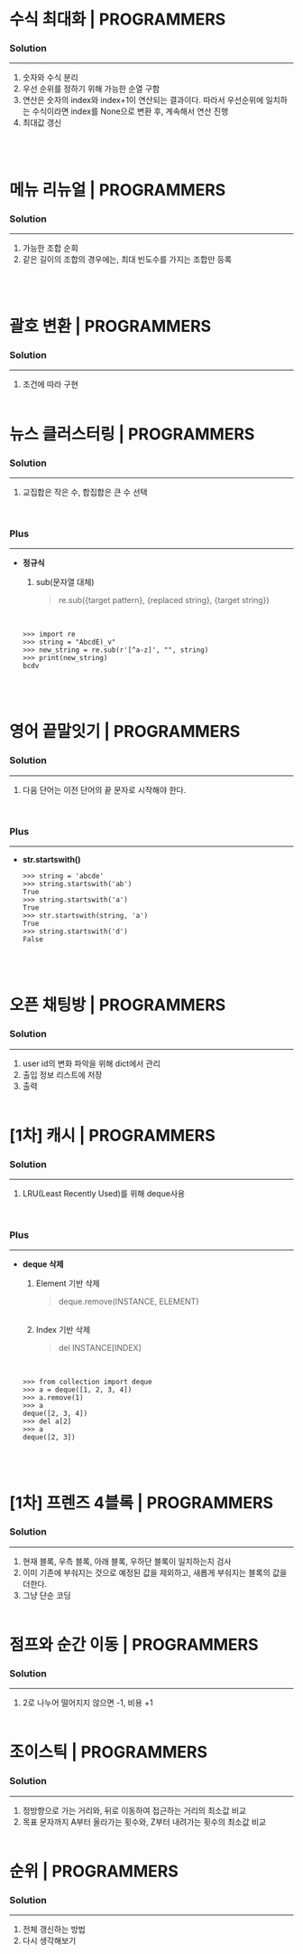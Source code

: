 # 수식 최대화 | PROGRAMMERS
### Solution
---
1. 숫자와 수식 분리
2. 우선 순위를 정하기 위해 가능한 순열 구함
3. 연산은 숫자의 index와 index+1이 연산되는 결과이다. 따라서 우선순위에 일치하는 수식이라면 index를 None으로 변환 후, 계속해서 연산 진행
4. 최대값 갱신

</br></br>

# 메뉴 리뉴얼 | PROGRAMMERS
### Solution
---
1. 가능한 조합 순회
2. 같은 길이의 조합의 경우에는, 최대 빈도수를 가지는 조합만 등록

</br></br>

# 괄호 변환 | PROGRAMMERS
### Solution
---
1. 조건에 따라 구현
</br></br>

# 뉴스 클러스터링 | PROGRAMMERS
### Solution
---
1. 교집합은 작은 수, 합집합은 큰 수 선택
</br>

### Plus
---
- **정규식**
    </br>  

    1. sub(문자열 대체)
        > re.sub({target pattern}, {replaced string}, {target string})
    </br>

    ```
    >>> import re
    >>> string = "AbcdE)_v"
    >>> new_string = re.sub(r'[^a-z]', "", string)
    >>> print(new_string)
    bcdv
    ```   
</br></br>

# 영어 끝말잇기 | PROGRAMMERS
### Solution
---
1. 다음 단어는 이전 단어의 끝 문자로 시작해야 한다.
</br>

### Plus
---
- **str.startswith()**
    </br>

    ```
    >>> string = 'abcde'
    >>> string.startswith('ab')
    True
    >>> string.startswith('a')
    True
    >>> str.startswith(string, 'a')
    True
    >>> string.startswith('d')
    False
    ```
</br></br>

# 오픈 채팅방 | PROGRAMMERS
### Solution
---
1. user id의 변화 파악을 위해 dict에서 관리
2. 출입 정보 리스트에 저장
3. 출력
</br></br>

# [1차] 캐시 | PROGRAMMERS
### Solution
---
1. LRU(Least Recently Used)를 위해 deque사용
</br>

### Plus
---
- **deque 삭제**
    </br>

    1. Element 기반 삭제
        > deque.remove(INSTANCE, ELEMENT)
    </br>

    2. Index 기반 삭제
        > del INSTANCE[INDEX]
    </br>

    ```
    >>> from collection import deque
    >>> a = deque([1, 2, 3, 4])
    >>> a.remove(1)
    >>> a
    deque([2, 3, 4])
    >>> del a[2]
    >>> a
    deque([2, 3])
    ```
</br></br>

# [1차] 프렌즈 4블록 | PROGRAMMERS
### Solution
---
1. 현재 블록, 우측 블록, 아래 블록, 우하단 블록이 일치하는지 검사
2. 이미 기존에 부숴지는 것으로 예정된 값을 제외하고, 새롭게 부숴지는 블록의 값을 더한다.
3. 그냥 단순 코딩
</br></br>

# 점프와 순간 이동 | PROGRAMMERS
### Solution
---
1. 2로 나누어 떨어지지 않으면 -1, 비용 +1
</br></br>

# 조이스틱 | PROGRAMMERS
### Solution
---
1. 정방향으로 가는 거리와, 뒤로 이동하여 접근하는 거리의 최소값 비교
2. 목표 문자까지 A부터 올라가는 횟수와, Z부터 내려가는 횟수의 최소값 비교
</br></br>


# 순위 | PROGRAMMERS
### Solution
---
1. 전체 갱신하는 방법
2. 다시 생각해보기
</br></br>